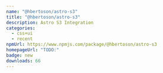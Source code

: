 ```yaml
---
name: "@hbertoson/astro-s3"
title: "@hbertoson/astro-s3"
description: Astro S3 Integration
categories:
  - css+ui
  - recent
npmUrl: https://www.npmjs.com/package/@hbertoson/astro-s3
homepageUrl: "TODO:"
badge: new
downloads: 66
---
```

